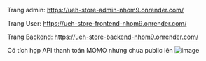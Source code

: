 Trang admin: https://ueh-store-admin-nhom9.onrender.com/

Trang User: https://ueh-store-frontend-nhom9.onrender.com/

Trang Backend: https://ueh-store-backend-nhom9.onrender.com/

Có tích hợp API thanh toán MOMO nhưng chưa public lên
![image](https://github.com/user-attachments/assets/f3bfaa60-cbba-4e97-935f-46d6b81f7ce4)
